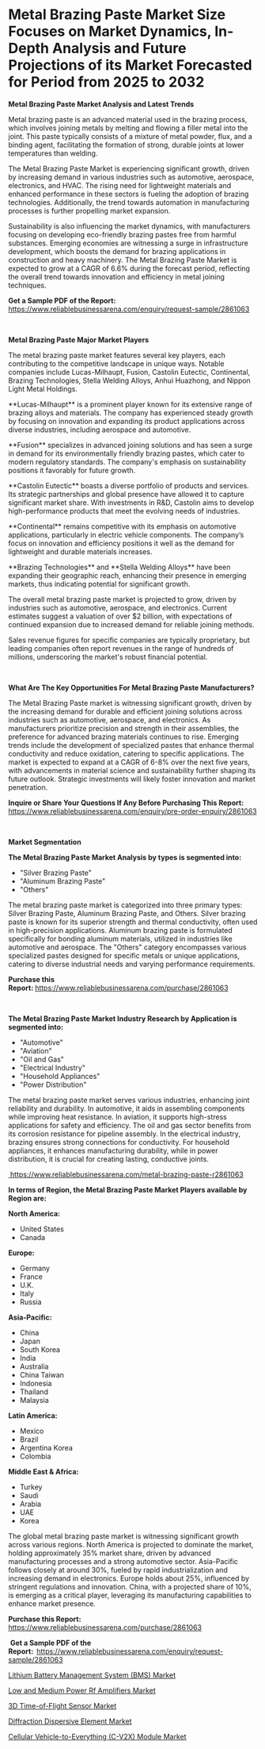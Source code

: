 <p><h1>Metal Brazing Paste Market Size Focuses on Market Dynamics, In-Depth Analysis and Future Projections of its Market Forecasted for Period from 2025 to 2032</h1></p><p><strong>Metal Brazing Paste Market Analysis and Latest Trends</strong></p>
<p><p>Metal brazing paste is an advanced material used in the brazing process, which involves joining metals by melting and flowing a filler metal into the joint. This paste typically consists of a mixture of metal powder, flux, and a binding agent, facilitating the formation of strong, durable joints at lower temperatures than welding.</p><p>The Metal Brazing Paste Market is experiencing significant growth, driven by increasing demand in various industries such as automotive, aerospace, electronics, and HVAC. The rising need for lightweight materials and enhanced performance in these sectors is fueling the adoption of brazing technologies. Additionally, the trend towards automation in manufacturing processes is further propelling market expansion.</p><p>Sustainability is also influencing the market dynamics, with manufacturers focusing on developing eco-friendly brazing pastes free from harmful substances. Emerging economies are witnessing a surge in infrastructure development, which boosts the demand for brazing applications in construction and heavy machinery. The Metal Brazing Paste Market is expected to grow at a CAGR of 6.6% during the forecast period, reflecting the overall trend towards innovation and efficiency in metal joining techniques.</p></p>
<p><strong>Get a Sample PDF of the Report:&nbsp;</strong> <a href="https://www.reliablebusinessarena.com/enquiry/request-sample/2861063?utm_campaign=3254&utm_medium=2&utm_source=Github&utm_content=ia&utm_term=12032025&utm_id=metal-brazing-paste">https://www.reliablebusinessarena.com/enquiry/request-sample/2861063</a></p>
<p>&nbsp;</p>
<p><strong>Metal Brazing Paste Major Market Players</strong></p>
<p><p>The metal brazing paste market features several key players, each contributing to the competitive landscape in unique ways. Notable companies include Lucas-Milhaupt, Fusion, Castolin Eutectic, Continental, Brazing Technologies, Stella Welding Alloys, Anhui Huazhong, and Nippon Light Metal Holdings.</p><p>**Lucas-Milhaupt** is a prominent player known for its extensive range of brazing alloys and materials. The company has experienced steady growth by focusing on innovation and expanding its product applications across diverse industries, including aerospace and automotive.</p><p>**Fusion** specializes in advanced joining solutions and has seen a surge in demand for its environmentally friendly brazing pastes, which cater to modern regulatory standards. The company's emphasis on sustainability positions it favorably for future growth.</p><p>**Castolin Eutectic** boasts a diverse portfolio of products and services. Its strategic partnerships and global presence have allowed it to capture significant market share. With investments in R&D, Castolin aims to develop high-performance products that meet the evolving needs of industries.</p><p>**Continental** remains competitive with its emphasis on automotive applications, particularly in electric vehicle components. The company’s focus on innovation and efficiency positions it well as the demand for lightweight and durable materials increases.</p><p>**Brazing Technologies** and **Stella Welding Alloys** have been expanding their geographic reach, enhancing their presence in emerging markets, thus indicating potential for significant growth.</p><p>The overall metal brazing paste market is projected to grow, driven by industries such as automotive, aerospace, and electronics. Current estimates suggest a valuation of over $2 billion, with expectations of continued expansion due to increased demand for reliable joining methods.</p><p>Sales revenue figures for specific companies are typically proprietary, but leading companies often report revenues in the range of hundreds of millions, underscoring the market's robust financial potential.</p></p>
<p>&nbsp;</p>
<p><strong>What Are The Key Opportunities For Metal Brazing Paste Manufacturers?</strong></p>
<p><p>The Metal Brazing Paste market is witnessing significant growth, driven by the increasing demand for durable and efficient joining solutions across industries such as automotive, aerospace, and electronics. As manufacturers prioritize precision and strength in their assemblies, the preference for advanced brazing materials continues to rise. Emerging trends include the development of specialized pastes that enhance thermal conductivity and reduce oxidation, catering to specific applications. The market is expected to expand at a CAGR of 6-8% over the next five years, with advancements in material science and sustainability further shaping its future outlook. Strategic investments will likely foster innovation and market penetration.</p></p>
<p><strong>Inquire or Share Your Questions If Any Before Purchasing This Report:</strong> <a href="https://www.reliablebusinessarena.com/enquiry/pre-order-enquiry/2861063?utm_campaign=3254&utm_medium=2&utm_source=Github&utm_content=ia&utm_term=12032025&utm_id=metal-brazing-paste">https://www.reliablebusinessarena.com/enquiry/pre-order-enquiry/2861063</a></p>
<p>&nbsp;</p>
<p><strong>Market Segmentation</strong></p>
<p><strong>The Metal Brazing Paste Market Analysis by types is segmented into:</strong></p>
<p><ul><li>"Silver Brazing Paste"</li><li>"Aluminum Brazing Paste"</li><li>"Others"</li></ul></p>
<p><p>The metal brazing paste market is categorized into three primary types: Silver Brazing Paste, Aluminum Brazing Paste, and Others. Silver brazing paste is known for its superior strength and thermal conductivity, often used in high-precision applications. Aluminum brazing paste is formulated specifically for bonding aluminum materials, utilized in industries like automotive and aerospace. The "Others" category encompasses various specialized pastes designed for specific metals or unique applications, catering to diverse industrial needs and varying performance requirements.</p></p>
<p><strong>Purchase this Report:&nbsp;</strong><a href="https://www.reliablebusinessarena.com/purchase/2861063?utm_campaign=3254&utm_medium=2&utm_source=Github&utm_content=ia&utm_term=12032025&utm_id=metal-brazing-paste">https://www.reliablebusinessarena.com/purchase/2861063</a></p>
<p>&nbsp;</p>
<p><strong>The Metal Brazing Paste Market Industry Research by Application is segmented into:</strong></p>
<p><ul><li>"Automotive"</li><li>"Aviation"</li><li>"Oil and Gas"</li><li>"Electrical Industry"</li><li>"Household Appliances"</li><li>"Power Distribution"</li></ul></p>
<p><p>The metal brazing paste market serves various industries, enhancing joint reliability and durability. In automotive, it aids in assembling components while improving heat resistance. In aviation, it supports high-stress applications for safety and efficiency. The oil and gas sector benefits from its corrosion resistance for pipeline assembly. In the electrical industry, brazing ensures strong connections for conductivity. For household appliances, it enhances manufacturing durability, while in power distribution, it is crucial for creating lasting, conductive joints.</p></p>
<p><a href="https://www.reliablebusinessarena.com/metal-brazing-paste-r2861063?utm_campaign=3254&utm_medium=2&utm_source=Github&utm_content=ia&utm_term=12032025&utm_id=metal-brazing-paste">&nbsp;https://www.reliablebusinessarena.com/metal-brazing-paste-r2861063</a></p>
<p><strong>In terms of Region, the Metal Brazing Paste Market Players available by Region are:</strong></p>
<p>
    <p> <strong> North America: </strong>
        <ul>
            <li>United States</li>
            <li>Canada</li>
        </ul>
        </p> 
    <p> <strong> Europe: </strong>
        <ul>
            <li>Germany</li>
            <li>France</li>
            <li>U.K.</li>
            <li>Italy</li>
            <li>Russia</li>
        </ul>
        </p> 
    <p> <strong> Asia-Pacific: </strong>
        <ul>
            <li>China</li>
            <li>Japan</li>
            <li>South Korea</li>
            <li>India</li>
            <li>Australia</li>
            <li>China Taiwan</li>
            <li>Indonesia</li>
            <li>Thailand</li>
            <li>Malaysia</li>
        </ul>
        </p> 
    <p> <strong> Latin America: </strong>
        <ul>
            <li>Mexico</li>
            <li>Brazil</li>
            <li>Argentina Korea</li>
            <li>Colombia</li>
        </ul>
        </p> 
    <p> <strong> Middle East & Africa: </strong>
        <ul>
            <li>Turkey</li>
            <li>Saudi</li>
            <li>Arabia</li>
            <li>UAE</li>
            <li>Korea</li>
        </ul>
    </p>
    </p>
<p><p>The global metal brazing paste market is witnessing significant growth across various regions. North America is projected to dominate the market, holding approximately 35% market share, driven by advanced manufacturing processes and a strong automotive sector. Asia-Pacific follows closely at around 30%, fueled by rapid industrialization and increasing demand in electronics. Europe holds about 25%, influenced by stringent regulations and innovation. China, with a projected share of 10%, is emerging as a critical player, leveraging its manufacturing capabilities to enhance market presence.</p></p>
<p><strong>Purchase this Report: </strong><a href="https://www.reliablebusinessarena.com/purchase/2861063?utm_campaign=3254&utm_medium=2&utm_source=Github&utm_content=ia&utm_term=12032025&utm_id=metal-brazing-paste">https://www.reliablebusinessarena.com/purchase/2861063</a></p>
<p>&nbsp;<strong>Get a Sample PDF of the Report:&nbsp;&nbsp;</strong><a href="https://www.reliablebusinessarena.com/enquiry/request-sample/2861063?utm_campaign=3254&utm_medium=2&utm_source=Github&utm_content=ia&utm_term=12032025&utm_id=metal-brazing-paste">https://www.reliablebusinessarena.com/enquiry/request-sample/2861063</a></p>
<p><strong></strong></p>
<p><p><a href="https://www.linkedin.com/pulse/exploring-lithium-battery-management-system-bms-market-vbvrf?utm_campaign=3254&utm_medium=2&utm_source=Github&utm_content=ia&utm_term=12032025&utm_id=metal-brazing-paste">Lithium Battery Management System (BMS) Market</a></p><p><a href="https://www.linkedin.com/pulse/detailed-report-low-medium-power-rf-amplifiers-market-f36qe?utm_campaign=3254&utm_medium=2&utm_source=Github&utm_content=ia&utm_term=12032025&utm_id=metal-brazing-paste">Low and Medium Power Rf Amplifiers Market</a></p><p><a href="https://www.linkedin.com/pulse/3d-time-of-flight-sensor-market-outlook-2025-2032-trends-eezpf?utm_campaign=3254&utm_medium=2&utm_source=Github&utm_content=ia&utm_term=12032025&utm_id=metal-brazing-paste">3D Time-of-Flight Sensor Market</a></p><p><a href="https://www.linkedin.com/pulse/global-diffraction-dispersive-element-markets-growth-journey-nrhbc?utm_campaign=3254&utm_medium=2&utm_source=Github&utm_content=ia&utm_term=12032025&utm_id=metal-brazing-paste">Diffraction Dispersive Element Market</a></p><p><a href="https://www.linkedin.com/pulse/cellular-vehicle-to-everything-c-v2x-module-market-overview-c3wae?utm_campaign=3254&utm_medium=2&utm_source=Github&utm_content=ia&utm_term=12032025&utm_id=metal-brazing-paste">Cellular Vehicle-to-Everything (C-V2X) Module Market</a></p></p>